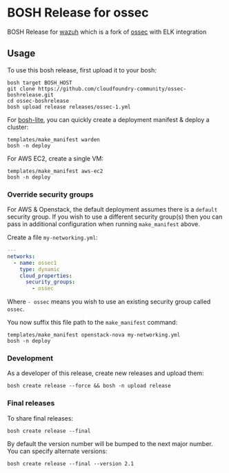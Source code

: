 # BOSH Release for ossec

BOSH Release for [wazuh](http://www.wazuh.com/) which is a fork of [ossec](http://ossec.github.io/) with ELK integration

## Usage

To use this bosh release, first upload it to your bosh:

```
bosh target BOSH_HOST
git clone https://github.com/cloudfoundry-community/ossec-boshrelease.git
cd ossec-boshrelease
bosh upload release releases/ossec-1.yml
```

For [bosh-lite](https://github.com/cloudfoundry/bosh-lite), you can quickly create a deployment manifest & deploy a cluster:

```
templates/make_manifest warden
bosh -n deploy
```

For AWS EC2, create a single VM:

```
templates/make_manifest aws-ec2
bosh -n deploy
```

### Override security groups

For AWS & Openstack, the default deployment assumes there is a `default` security group. If you wish to use a different security group(s) then you can pass in additional configuration when running `make_manifest` above.

Create a file `my-networking.yml`:

``` yaml
---
networks:
  - name: ossec1
    type: dynamic
    cloud_properties:
      security_groups:
        - ossec
```

Where `- ossec` means you wish to use an existing security group called `ossec`.

You now suffix this file path to the `make_manifest` command:

```
templates/make_manifest openstack-nova my-networking.yml
bosh -n deploy
```

### Development

As a developer of this release, create new releases and upload them:

```
bosh create release --force && bosh -n upload release
```

### Final releases

To share final releases:

```
bosh create release --final
```

By default the version number will be bumped to the next major number. You can specify alternate versions:


```
bosh create release --final --version 2.1
```
